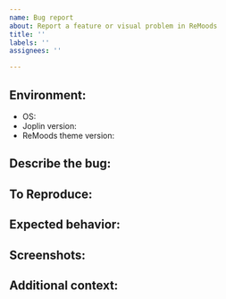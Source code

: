 ```yaml
---
name: Bug report
about: Report a feature or visual problem in ReMoods
title: ''
labels: ''
assignees: ''

---
```


<!-- 
The bug report should be related to one of the below:

- Report a feature that doesn't work as expected. (Please describe with more details)
- Report a visual problem. (This can simplify the description but please supply a screenshot(s))
-->

## Environment:

 - OS:
 - Joplin version:
 - ReMoods theme version:

## Describe the bug:
<!-- A clear and concise description of what the bug is. -->



## To Reproduce:
<!-- 
Steps to reproduce the behavior:
1. Go to '...'
2. Click on '....'
3. Scroll down to '....'
4. See error 
-->



## Expected behavior:
<!-- A clear and concise description of what you expected to happen. -->



## Screenshots:
<!-- If applicable, add screenshots to help explain your problem. -->



## Additional context:
<!-- Add any other context about the problem here. -->
